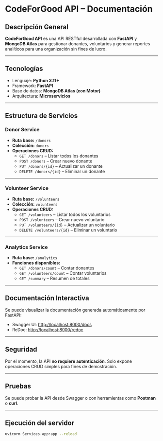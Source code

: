 # CodeForGood API – Documentación

## Descripción General

**CodeForGood API** es una API RESTful desarrollada con **FastAPI** y **MongoDB Atlas** para gestionar donantes, voluntarios y generar reportes analíticos para una organización sin fines de lucro.

---

## Tecnologías

- Lenguaje: **Python 3.11+**
- Framework: **FastAPI**
- Base de datos: **MongoDB Atlas (con Motor)**
- Arquitectura: **Microservicios**

---

## Estructura de Servicios

### Donor Service
- **Ruta base:** `/donors`
- **Colección:** `donors`
- **Operaciones CRUD:**
  - `GET /donors` – Listar todos los donantes
  - `POST /donors` – Crear nuevo donante
  - `PUT /donors/{id}` – Actualizar un donante
  - `DELETE /donors/{id}` – Eliminar un donante

---

### Volunteer Service
- **Ruta base:** `/volunteers`
- **Colección:** `volunteers`
- **Operaciones CRUD:**
  - `GET /volunteers` – Listar todos los voluntarios
  - `POST /volunteers` – Crear nuevo voluntario
  - `PUT /volunteers/{id}` – Actualizar un voluntario
  - `DELETE /volunteers/{id}` – Eliminar un voluntario

---

### Analytics Service
- **Ruta base:** `/analytics`
- **Funciones disponibles:**
  - `GET /donors/count` – Contar donantes
  - `GET /volunteers/count` – Contar voluntarios
  - `GET /summary` – Resumen de totales

---

## Documentación Interactiva

Se puede visualizar la documentación generada automáticamente por FastAPI:

- Swagger UI: [http://localhost:8000/docs](http://localhost:8000/docs)
- ReDoc: [http://localhost:8000/redoc](http://localhost:8000/redoc)

---

## Seguridad

Por el momento, la API **no requiere autenticación**. Solo expone operaciones CRUD simples para fines de demostración.

---

## Pruebas

Se puede probar la API desde Swagger o con herramientas como **Postman** o **curl**.

---

## Ejecución del servidor

```bash
uvicorn Services.app:app --reload

